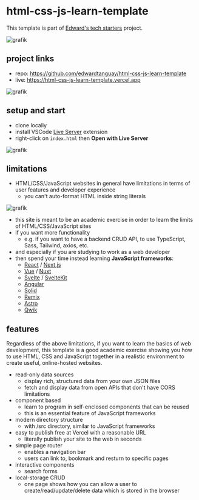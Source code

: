 # html-css-js-learn-template

This template is part of [Edward's tech starters](https://tanguay-eu.vercel.app/starters) project.

![grafik](https://github.com/edwardtanguay/html-css-js-learn-template/assets/446574/400e2670-afb0-4529-8d54-02497cb32666)

## project links

- repo: https://github.com/edwardtanguay/html-css-js-learn-template
- live: https://html-css-js-learn-template.vercel.app

![grafik](https://github.com/edwardtanguay/html-css-js-framework/assets/446574/4530cedd-b97a-4268-b1cf-aa4d8a53c4de)

## setup and start

- clone locally
- install VSCode [Live Server](https://marketplace.visualstudio.com/items?itemName=ritwickdey.LiveServer) extension
- right-click on `index.html` then **Open with Live Server**

![grafik](https://github.com/edwardtanguay/html-css-js-template/assets/446574/f54205f9-1ad7-4d5f-9ba9-333a8921b05d)

## limitations

- HTML/CSS/JavaScript websites in general have limitations in terms of user features and developer experience
	- you can't auto-format HTML inside string literals

![grafik](https://github.com/edwardtanguay/html-css-js-learn-template/assets/446574/8171798a-be2a-4da4-9dfb-26c2101ab8a8)

- this site is meant to be an academic exercise in order to learn the limits of HTML/CSS/JavaScript sites
- if you want more functionality
  - e.g. if you want to have a backend CRUD API, to use TypeScript, Sass, Tailwind, axios, etc.
- and especially if you are studying to work as a web developer
- then spend your time instead learning **JavaScript frameworks**:
	- [React](https://react.dev) / [Next.js](https://nextjs.org)
	- [Vue](https://vuejs.org) / [Nuxt](https://nuxt.com)
	- [Svelte](https://svelte.dev) / [SvelteKit](https://kit.svelte.dev)
	- [Angular](https://angular.io)
	- [Solid](https://www.solidjs.com)
	- [Remix](https://remix.run)
	- [Astro](https://astro.build)
	- [Qwik](https://qwik.builder.io)

## features

Regardless of the above limitations, if you want to learn the basics of web development, this template is a good academic exercise showing you how to use HTML, CSS and JavaScript together in a realistic environment to create useful, online-hosted websites.

- read-only data sources
    - display rich, structured data from your own JSON files
    - fetch and display data from open APIs that don't have CORS limitations
- component based 
	- learn to program in self-enclosed components that can be reused
	- this is an essential feature of JavaScript frameworks
- modern directory structure
  - with /src directory, similar to JavaScript frameworks
- easy to publish free at Vercel with a reasonable URL 
	- literally publish your site to the web in seconds
- simple page router
  - enables a navigation bar 
  - users can link to, bookmark and resturn to specific pages
- interactive components
  - search forms
- local-storage CRUD
  - one page shows how you can allow a user to create/read/update/delete data which is stored in the browser
